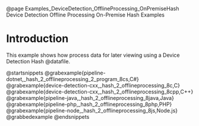@page Examples_DeviceDetection_OfflineProcessing_OnPremiseHash Device Detection Offline Processing On-Premise Hash Examples

# Introduction

This example shows how process data for later viewing using a Device Detection Hash @datafile.

@startsnippets
@grabexample{pipeline-dotnet,_hash_2_offlineprocessing_2_program_8cs,C#}
@grabexample{device-detection-cxx,_hash_2_offlineprocessing_8c,C}
@grabexample{device-detection-cxx,_hash_2_offlineprocessing_8cpp,C++}
@grabexample{pipeline-java,_hash_2_offlineprocessing_8java,Java}
@grabexample{pipeline-php,_hash_2_offlineprocessing_8php,PHP}
@grabexample{pipeline-node,_hash_2_offlineprocessing_8js,Node.js}
@grabbedexample
@endsnippets
